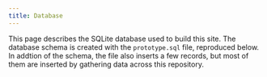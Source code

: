 ```yaml
---
title: Database
---
```


This page describes the SQLite database used to build this site. The database
schema is created with the `prototype.sql` file, reproduced below. In addtion
of the schema, the file also inserts a few records, but most of them are
inserted by gathering data across this repository.

``` { .sql include=prototype.sql .number-lines }
```
